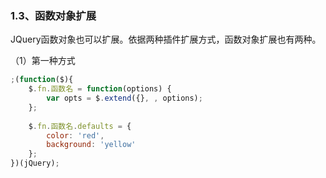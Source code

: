 ### 1.3、函数对象扩展

JQuery函数对象也可以扩展。依据两种插件扩展方式，函数对象扩展也有两种。

（1）第一种方式

```js
;(function($){
    $.fn.函数名 = function(options) {  
        var opts = $.extend({}, , options);
    };
    
    $.fn.函数名.defaults = {
        color: 'red',
        background: 'yellow'
    };
})(jQuery);
```



